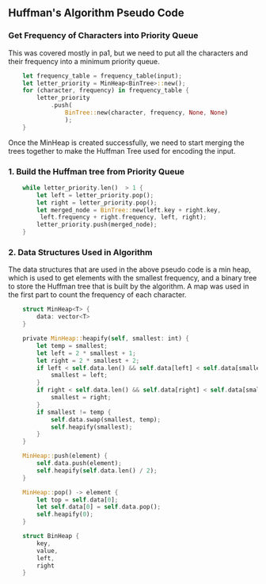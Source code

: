 ## Huffman's Algorithm Pseudo Code

### Get Frequency of Characters into Priority Queue
This was covered mostly in pa1, but we need to put all the characters and their frequency into a minimum priority queue.
```rust
    let frequency_table = frequency_table(input);
    let letter_priority = MinHeap<BinTree>::new();
    for (character, frequency) in frequency_table {
        letter_priority
            .push(
                BinTree::new(character, frequency, None, None)
                );
    }
```
Once the MinHeap is created successfully, we need to start merging the trees together to make the Huffman Tree used for encoding the input.
### 1. Build the Huffman tree from Priority Queue
```rust
    while letter_priority.len()  > 1 {
        let left = letter_priority.pop();
        let right = letter_priority.pop();
        let merged_node = BinTree::new(left.key + right.key,
         left.frequency + right.frequency, left, right);
        letter_priority.push(merged_node);
    }
```
### 2. Data Structures Used in Algorithm
The data structures that are used in the above pseudo code is a min heap, which is used to get elements with the smallest frequency, and a binary tree to store the Huffman tree that is built by the algorithm. A map was used in the first part to count the frequency of each character.
```rust
    struct MinHeap<T> {
        data: vector<T>
    }

    private MinHeap::heapify(self, smallest: int) {
        let temp = smallest;
        let left = 2 * smallest + 1;
        let right = 2 * smallest + 2;
        if left < self.data.len() && self.data[left] < self.data[smallest] {
            smallest = left;
        }
        if right < self.data.len() && self.data[right] < self.data[smallest] {
            smallest = right;
        }
        if smallest != temp {
            self.data.swap(smallest, temp);
            self.heapify(smallest);
        }
    }

    MinHeap::push(element) {
        self.data.push(element);
        self.heapify(self.data.len() / 2);
    }

    MinHeap::pop() -> element {
        let top = self.data[0];
        let self.data[0] = self.data.pop();
        self.heapify(0);
    }

    struct BinHeap {
        key,
        value,
        left,
        right
    }
```
